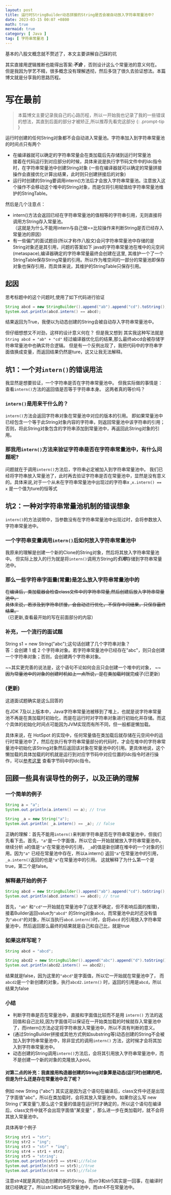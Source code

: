 ```yaml
---
layout: post
title: 运行时StringBuilder动态拼接的String是否会被自动放入字符串常量池中?
date: 2023-03-15 00:07 +0800
math: true
mermaid: true
category: [ Java ]
tag: [ 字符串常量池 ]
---
```


基本的八股文概念就不赘述了，本文主要讲解自己踩的坑

其实直接用逻辑推断也能得出答案:***不会*** ，否则设计这么个常量池的意义何在。  
但是我因为学艺不精，很多概念没有理解透彻，然后多饶了很久去验证想法。本篇博文就是分享我的思路历程。

# 写在最前

> 本篇博文主要记录我自己的心路历程，所以一开始我也记录了我的一些错误的想法，其直到后面的部分才被矫正,所以推荐先看完这部分
{: .prompt-tip }

运行时创建的任何String对象都不会自动进入常量池。字符串加入到字符串常量池的时间点只有两个

+ 在编译器就可以确定的字符串常量会在类加载后先存储到运行时常量池  
  接着在代码运行到对应部分的时候，具体来说是执行字节码文件中的ldc指令时，在字符串常量池中创建String对象 (一些在编译器就可以确定的常量拼接操作会直接优化计算出结果，此时则只创建拼接后的对象)
+ 运行时创建的String要调用intern()方法后才会放入字符串常量池。注意放入这个操作不会移动这个堆中的String对象，而是仅将引用赋值给字符串常量池维护的StringTable。

然后是几个注意点：

+ intern()方法会返回已经在字符串常量池的值相等的字符串引用，无则直接将调用方String存入常量池。  
  （这就是为什么不能用intern与自己做==比较操作来判断String是否已经存入常量池的原因）
+ 有一些偏门的面试题目(所以才称作八股文)会问字符串常量池中存储的是String对象还是其引用，问题的答案如下
  java的字符串常量池在堆中的元空间(metaspace),编译器确定的字符串常量最终会创建在这里,  其维护一个了一个StringTable保存String常量的引用。所以作为堆空间的一部分的常量池即保存对象也保存引用，而具体来说，其维护的StringTable只保存引用。

## 起因

思考标题中的这个问题时,使用了如下代码进行验证

```java
String abcd = new StringBuilder().append("ab").append("cd").toString();
System.out.println(abcd.intern() == abcd);
```

结果返回为True，我便以为动态创建的String会被自动存入字符串常量池中。

但仔细想想又不对劲，这样的设计意义何在？ 但是我又想到 其实我这种写法就是`String abcd = "ab" + "cd"`
经过编译器优化后的结果,那么最终abcd会被存储字符串常量池中也确实符合逻辑。
但是有一个反例出现了，我把代码中的字符串字面值换成变量，而返回结果仍然是ture，这又让我无法解释。

## 坑1：一个对`intern()`的错误用法

我显然是想要验证，一个字符串是否在字符串常量池中。 但我实际做的事情是：查看`intern()`方法的返回值是否等于字符串本身。
这两者真的等价吗？

### `intern()`是用来干什么的？

`intern()`方法会返回字符串对象在常量池中对应的版本的引用。
即如果常量池中已经包含一个等于此String对象内容的字符串，则返回常量池中该字符串的引用；否则，将此String对象包含的字符串添加到常量池中，再返回此String对象的引用。

### 那我用`intern()`方法来验证字符串是否在字符串常量池中，有什么问题呢?

问题就在于调用`intern()`方法后，字符串必定被加入到字符串常量池中。
我们已经将字符串放入常量池了，此时再去验证字符串是否在常量池中，显然是没有意义的。具体来说,对于一个从未在字符串常量池中出现过的字符串x ,`x.intern() == x`
是一个值为ture的恒等式

## 坑2：一种对字符串常量池机制的错误想象

`intern()`的方法说明中，当参数没有在字符串常量池中出现过时，会将参数放入字符串常量池中。

### 一个字符串变量调用`intern()`后如何放入字符串常量池中

我原来的理解是创建一个新的Clone的String对象，然后将其放入字符串常量池中。 但实际上放入的行为就是将`intern()`调用方String的***引用***存储到字符串常量池中。

### 那么一些字符串字面量(常量)是怎么放入字符串常量池中的

~~在编译后，类加载器会检查class文件中的字符串常量,然后创建后放入字符串常量池中。~~    
~~具体来说，若涉及到字符串拼接，会自动进行优化，不保存中间结果，只保存最终结果。~~  
（已更新,查看最开始的写在前面部分的内容）

### 补充，一个流行的面试题

String s1 = new String("abc");这句话创建了几个字符串对象？   
答：会创建 1 或 2 个字符串对象。若字符串常量池中已经存在"abc"，则只会创建一个字符串对象；否则，会创建两个字符串对象。

~~其实更完善的说法是，这个语句不论如何会且只会创建一个堆中的对象，  ~~
~~因为常量池中的对象的创建时机如上一点所说，是在类加载时就完成了~~(已更新)

### (更新)

这道面试题确实是这么回答的

在JDK 7及以上版本中，Java字符串常量池被移到了堆上，也就是说字符串常量池不再是在类加载时初始化，而是在运行时对字符串对象进行初始化并存储。而这个具体的初始化时间点可能因为JVM实现而有所不同，但一般都是懒加载。

具体来说，在 HotSpot
的实现中，任何常量值在类加载后就存储在元空间中的运行时常量池中了，然后在执行有字符串常量部分的代码时，才会在堆中的字符串常量池中初始化该String对象然后返回该对象在常量池中的引用。更具体地说，这个懒加载的具体加载的时机就是运行到对应字节码中对应位置的ldc指令时进行操作，可以[参考这里](https://javaguide.cn/java/basis/java-basic-questions-02.html#string)
查看字节码中的ldc指令。

## 回顾一些具有误导性的例子，以及正确的理解

### 一个简单的例子

```java
String a = "a";
System.out.println(a.intern() == a); // true

String _a = new String("a");
System.out.println( _a.intern() == _a); // false
```

正确的理解：首先不能用`intern()`来判断字符串是否在字符串常量池中，但我们先看下去。首先，`"a"`是一个字面值，所以它会一开始就被放入字符串常量池中。
继续分析 `a`的值是`"a"`在常量池中的引用， `_a`的值是新创建在堆中的一个对象的引用。因为`"a"`
已经在常量池中存在，所以a.intern() 返回`"a"`在常量池中的引用，`_a.intern()`返回的也是`"a"`在常量池中的引用。
这就解释了为什么第一个是true，第二个是false。

### 解释最开始的例子

```java
String abcd = new StringBuilder().append("ab").append("cd").toString();
System.out.println(abcd.intern() == abcd); // true
```

首先，`"ab"` 和`"cd"`一开始就在常量池中了(这里不确定，但不影响后面的推理)， 接着Builder返回value为`"abcd"`
的String对象`abcd`，而常量池中此时还没有值为`"abcd"`的对象，所以当执行`abcd.intern()`时，会将`abcd`
的引用放入字符串常量池中，然后返回那么最终的结果就是自己和自己比，就是true

### 如果这样写呢？

```java
String abcd = "abcd";

String abcd2 = new StringBuilder().append("abc").append("d").toString();
System.out.println(abcd2.intern() == abcd2);

```

结果就是false，因为这里的`"abcd"`是字面值，所以它一开始就在常量池中了， 而`abcd2`是一个新创建的对象，执行`abcd2.intern()`
时，返回的引用是`abcd`，所以结果为false

### 小结

+ 判断字符串是否在常量池中，直接和字面值比较而不是用 `intern()`
  方法的返回值和自己比较,因为字面值可以保证在一开始类加载的时候就存入常量池中了，而intern()方法必定将字符串放入常量池中，所以不具有判断的意义。
+ (通过StringBuilder拼接或其他方式例如substring等)动态创建的String不会被加入到字符串常量池中，除非显式的调用`intern()`
  方法，这时候才会将其加入到字符串常量池中。
+ 动态创建的String调用`intern()`方法后，会将其引用放入字符串常量池中，而不是创建一个新的对象的克隆放入pool。

#### 对第二点的补充：我直接用构造器创建的String对象算是动态(运行时)创建的吧，但是为什么还是存在常量池中去了呢？

例如 new String ("abc")  其实这是因为这个语句在编译后，class文件中还是出现了字面值"abc"，所以在类加载时，会将其放入常量池中。如果你这么写
new String ("某变量"),那么这个变量的值是在运行时才确定的，所以这个语句在编译后，class文件中就不会出现字面值"某变量"
，那么进一步在类加载时，就不会将其放入常量池中。

具体再举个例子

```java
String str1 = "str";
String str2 = "ing";
String str3 = "str" + "ing";
String str4 = str1 + str2;
String str5 = "string";
System.out.println(str3 == str4);//false
System.out.println(str3 == str5);//true
System.out.println(str4 == str5);//false
```

注意str4就是真的动态创建的新的String，而str3和str5其实是一回事，在编译时就已经确定了。所以str3和str5在常量池中，而str4不在常量池中。
